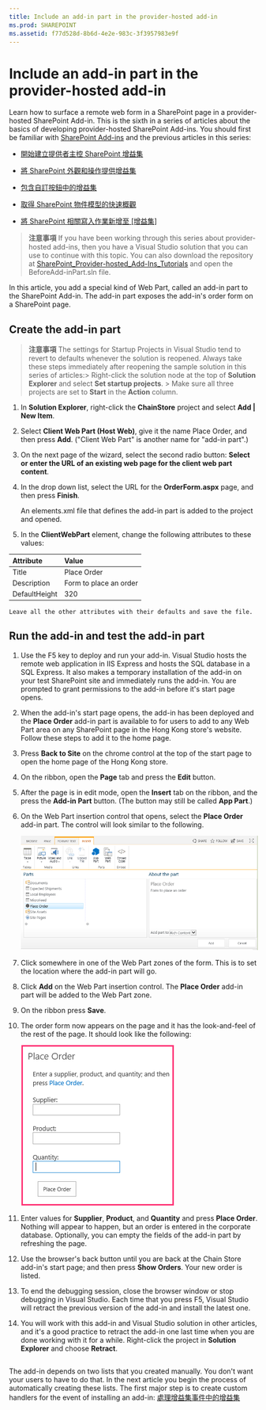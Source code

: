 ```yaml
---
title: Include an add-in part in the provider-hosted add-in
ms.prod: SHAREPOINT
ms.assetid: f77d528d-8b6d-4e2e-983c-3f3957983e9f
---
```



# Include an add-in part in the provider-hosted add-in
Learn how to surface a remote web form in a SharePoint page in a provider-hosted SharePoint Add-in.
This is the sixth in a series of articles about the basics of developing provider-hosted SharePoint Add-ins. You should first be familiar with  [SharePoint Add-ins](sharepoint-add-ins.md) and the previous articles in this series:
  
    
    


-  [開始建立提供者主控 SharePoint 增益集](get-started-creating-provider-hosted-sharepoint-add-ins.md)
    
  
-  [將 SharePoint 外觀和操作提供增益集](give-your-provider-hosted-add-in-the-sharepoint-look-and-feel.md)
    
  
-  [包含自訂按鈕中的增益集](include-a-custom-button-in-the-provider-hosted-add-in.md)
    
  
-  [取得 SharePoint 物件模型的快速概觀](get-a-quick-overview-of-the-sharepoint-object-model.md)
    
  
-  [將 SharePoint 相關寫入作業新增至 [增益集]](add-sharepoint-write-operations-to-the-provider-hosted-add-in.md)
    
  

> **注意事項**
> If you have been working through this series about provider-hosted add-ins, then you have a Visual Studio solution that you can use to continue with this topic. You can also download the repository at  [SharePoint_Provider-hosted_Add-Ins_Tutorials](https://github.com/OfficeDev/SharePoint_Provider-hosted_Add-ins_Tutorials) and open the BeforeAdd-inPart.sln file.
  
    
    

In this article, you add a special kind of Web Part, called an add-in part to the SharePoint Add-in. The add-in part exposes the add-in's order form on a SharePoint page.
## Create the add-in part


  
    
    

> **注意事項**
>  The settings for Startup Projects in Visual Studio tend to revert to defaults whenever the solution is reopened. Always take these steps immediately after reopening the sample solution in this series of articles:>  Right-click the solution node at the top of **Solution Explorer** and select **Set startup projects**. >  Make sure all three projects are set to **Start** in the **Action** column.
  
    
    


1. In **Solution Explorer**, right-click the **ChainStore** project and select **Add | New Item**.
    
  
2. Select **Client Web Part (Host Web)**, give it the name Place Order, and then press **Add**. ("Client Web Part" is another name for "add-in part".)
    
  
3. On the next page of the wizard, select the second radio button: **Select or enter the URL of an existing web page for the client web part content**.
    
  
4. In the drop down list, select the URL for the **OrderForm.aspx** page, and then press **Finish**.
    
    An elements.xml file that defines the add-in part is added to the project and opened.
    
  
5. In the **ClientWebPart** element, change the following attributes to these values:
    

|**Attribute**|**Value**|
|:-----|:-----|
|Title  <br/> |Place Order  <br/> |
|Description  <br/> |Form to place an order  <br/> |
|DefaultHeight  <br/> |320  <br/> |
   

    Leave all the other attributes with their defaults and save the file.
    
  

## Run the add-in and test the add-in part


  
    
    

1. Use the F5 key to deploy and run your add-in. Visual Studio hosts the remote web application in IIS Express and hosts the SQL database in a SQL Express. It also makes a temporary installation of the add-in on your test SharePoint site and immediately runs the add-in. You are prompted to grant permissions to the add-in before it's start page opens.
    
  
2. When the add-in's start page opens, the add-in has been deployed and the **Place Order** add-in part is available to for users to add to any Web Part area on any SharePoint page in the Hong Kong store's website. Follow these steps to add it to the home page.
    
1. Press **Back to Site** on the chrome control at the top of the start page to open the home page of the Hong Kong store.
    
  
2. On the ribbon, open the **Page** tab and press the **Edit** button.
    
  
3. After the page is in edit mode, open the **Insert** tab on the ribbon, and the press the **Add-in Part** button. (The button may still be called **App Part**.)
    
  
4. On the Web Part insertion control that opens, select the **Place Order** add-in part. The control will look similar to the following.
    
     ![SharePoint 的「網頁組件」插入控制項。名為「下單」的組件會醒目提示。其名稱與描述會顯示於右邊的方塊。](images/aae61f89-2e9e-4808-8b0c-2439dad7c701.PNG)
  

  

  
5. Click somewhere in one of the Web Part zones of the form. This is to set the location where the add-in part will go. 
    
  
6. Click **Add** on the Web Part insertion control. The **Place Order** add-in part will be added to the Web Part zone.
    
  
7. On the ribbon press **Save**.
    
  
3. The order form now appears on the page and it has the look-and-feel of the rest of the page. It should look like the following: 
    
     ![頁面上的「下單」增益集組件內含 [產品]、[供應商] 和 [品質] 的文字方塊。其中也有「下單」的按鈕。](images/beae2e3c-c1f4-4334-8ab8-0c42252cb2a2.PNG)
  

  

  
4. Enter values for **Supplier**, **Product**, and **Quantity** and press **Place Order**. Nothing will appear to happen, but an order is entered in the corporate database. Optionally, you can empty the fields of the add-in part by refreshing the page.
    
  
5. Use the browser's back button until you are back at the Chain Store add-in's start page; and then press **Show Orders**. Your new order is listed.
    
  
6. To end the debugging session, close the browser window or stop debugging in Visual Studio. Each time that you press F5, Visual Studio will retract the previous version of the add-in and install the latest one.
    
  
7. You will work with this add-in and Visual Studio solution in other articles, and it's a good practice to retract the add-in one last time when you are done working with it for a while. Right-click the project in **Solution Explorer** and choose **Retract**.
    
  

## 
<a name="Nextsteps"> </a>

 The add-in depends on two lists that you created manually. You don't want your users to have to do that. In the next article you begin the process of automatically creating these lists. The first major step is to create custom handlers for the event of installing an add-in: [處理增益集事件中的增益集](handle-add-in-events-in-the-provider-hosted-add-in.md)
  
    
    

